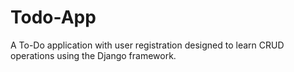 # Todo-App
A To-Do application with user registration designed to learn CRUD operations using the Django framework.

